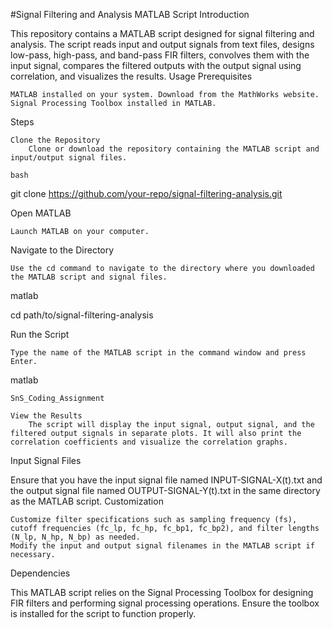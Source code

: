 #Signal Filtering and Analysis MATLAB Script
Introduction

This repository contains a MATLAB script designed for signal filtering and analysis. The script reads input and output signals from text files, designs low-pass, high-pass, and band-pass FIR filters, convolves them with the input signal, compares the filtered outputs with the output signal using correlation, and visualizes the results.
Usage
Prerequisites

    MATLAB installed on your system. Download from the MathWorks website.
    Signal Processing Toolbox installed in MATLAB.

Steps

    Clone the Repository
        Clone or download the repository containing the MATLAB script and input/output signal files.

    bash

git clone https://github.com/your-repo/signal-filtering-analysis.git

Open MATLAB

    Launch MATLAB on your computer.

Navigate to the Directory

    Use the cd command to navigate to the directory where you downloaded the MATLAB script and signal files.

matlab

cd path/to/signal-filtering-analysis

Run the Script

    Type the name of the MATLAB script in the command window and press Enter.

matlab

    SnS_Coding_Assignment

    View the Results
        The script will display the input signal, output signal, and the filtered output signals in separate plots. It will also print the correlation coefficients and visualize the correlation graphs.

Input Signal Files

Ensure that you have the input signal file named INPUT-SIGNAL-X(t).txt and the output signal file named OUTPUT-SIGNAL-Y(t).txt in the same directory as the MATLAB script.
Customization

    Customize filter specifications such as sampling frequency (fs), cutoff frequencies (fc_lp, fc_hp, fc_bp1, fc_bp2), and filter lengths (N_lp, N_hp, N_bp) as needed.
    Modify the input and output signal filenames in the MATLAB script if necessary.

Dependencies

This MATLAB script relies on the Signal Processing Toolbox for designing FIR filters and performing signal processing operations. Ensure the toolbox is installed for the script to function properly.
